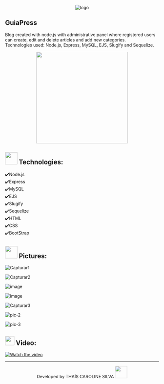 <div align="center">
  
![logo](https://user-images.githubusercontent.com/76595905/163720995-b1fbb3c6-7879-4b34-b611-5096e25d4bec.PNG)  
  
</div>


GuiaPress
---
<!--Blog criado com node.js com painel administrativo onde usuários cadastrados podem criar, editar e deletar artigos e novas categorias.<br>-->
Blog created with node.js with administrative panel where registered users can create, edit and delete articles and add new categories.<br>
Technologies used: Node.js, Express, MySQL, EJS, Slugify and Sequelize.

<div align="center">
  
<img src="https://github.com/Caroline-Thais/guiaPress/blob/master/Animacao.gif" height="300" />
  
</div>


<!--<img src="https://cdn-icons.flaticon.com/png/512/3715/premium/3715301.png?token=exp=1651877660~hmac=dadf23dbfd9c9e69fe7246aeaec541b4" height="40em">--> 
<img src="https://cdn-icons.flaticon.com/png/512/4365/premium/4365271.png?token=exp=1653172478~hmac=73d27498abd2c8351d1379dcd98054ab" height="40em">    Technologies:
---

✔️Node.js<br>
✔️Express<br>
✔️MySQL<br>
✔️EJS<br>
✔️Slugify<br>
✔️Sequelize<br>
✔️HTML<br>
✔️CSS<br>
✔️BootStrap<br>



<img src="https://img.icons8.com/plasticine/344/stack-of-photos.png" height="40em"> Pictures:
---


![Capturar1](https://user-images.githubusercontent.com/76595905/152989004-d9b17bd4-faa3-4c70-9ca1-cdea9aabbffc.PNG)

![Capturar2](https://user-images.githubusercontent.com/76595905/152989040-bdc07ccf-79cd-43f4-93b5-538ca14a36c9.PNG)

![image](https://user-images.githubusercontent.com/76595905/151465652-ea54e271-63ae-4e22-8b87-f1efb920be00.png)

![image](https://user-images.githubusercontent.com/76595905/151465840-5451ce7e-861e-40a8-b04d-86e2b9337ee2.png)

![Capturar3](https://user-images.githubusercontent.com/76595905/152989292-3482ad26-d178-46b4-a0c7-8e7494b6fc47.PNG)

![pic-2](https://user-images.githubusercontent.com/76595905/151467177-e5bf8cb9-c2f9-4933-be25-c13f92e67613.PNG)

![pic-3](https://user-images.githubusercontent.com/76595905/151467185-8df06125-74a9-4ce0-8e0c-26c7ba8e5f32.PNG)


<img src="https://img.icons8.com/external-justicon-lineal-color-justicon/344/external-video-notifications-justicon-lineal-color-justicon.png" height="30em"> Video:
---

[![Watch the video](https://user-images.githubusercontent.com/76595905/153665218-090e21da-abd3-4f5f-95c5-dd578a0f4524.PNG)](https://www.youtube.com/watch?v=6q2BV7f6mSA)

---
<div align="center">
Developed by THAÍS CAROLINE SILVA 
<img src="https://cdn-icons-png.flaticon.com/512/2618/2618497.png" height="40em"> 
</div>
